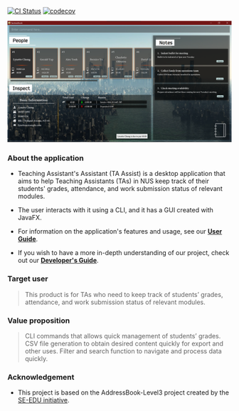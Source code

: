 [![CI Status](https://github.com/AY2223S1-CS2103T-T12-1/tp/workflows/Java%20CI/badge.svg)](https://github.com/AY2223S1-CS2103T-T12-1/tp/actions)
[![codecov](https://codecov.io/github/AY2223S1-CS2103T-T12-1/tp/branch/master/graph/badge.svg?token=8U1V79GWBC)](https://codecov.io/github/AY2223S1-CS2103T-T12-1/tp)

![Ui](docs/images/Ui.png)

### About the application

* Teaching Assistant's Assistant (TA Assist) is a desktop application that aims to help Teaching Assistants (TAs) in NUS keep track of their students' grades, attendance, and work submission status of relevant modules.

* The user interacts with it using a CLI, and it has a GUI created with JavaFX.

* For information on the application's features and usage, see our **[User Guide](https://ay2223s1-cs2103t-t12-1.github.io/tp/UserGuide.html)**.

* If you wish to have a more in-depth understanding of our project, check out our **[Developer's Guide](https://ay2223s1-cs2103t-t12-1.github.io/tp/DeveloperGuide.html)**.


### Target user

  > This product is for TAs who need to keep track of students’ grades, attendance, and work submission status of relevant modules.

### Value proposition

  > CLI commands that allows quick management of students’ grades. CSV file generation to obtain desired content quickly for export and other uses. Filter and search function to navigate and process data quickly.

### Acknowledgement

* This project is based on the AddressBook-Level3 project created by the [SE-EDU initiative](https://se-education.org).




